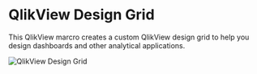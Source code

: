 QlikView Design Grid
===========================

This QlikView marcro creates a custom QlikView design grid to help you design dashboards and other analytical applications.


![QlikView Design Grid](http://poverconsulting.com/wp-content/uploads/2015/11/_d_improd_/GridBasedDashboardExample_f_improf_553x351.png)

